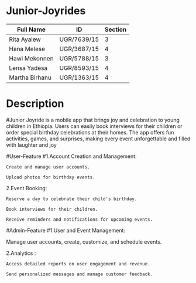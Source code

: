 # Junior-Joyrides
| Full Name       | ID           | Section |
|-----------------|--------------|---------|
| Rita Ayalew     | UGR/7639/15  | 3       |
| Hana Melese     | UGR/3687/15  | 4       |
| Hawi Mekonnen   | UGR/5788/15  | 3       |
| Lensa Yadesa    | UGR/8593/15  | 4       |
| Martha Birhanu  | UGR/1363/15  | 4       |

# Description
#Junior Joyride is a mobile app that brings joy and celebration to young children in Ethiopia. Users can easily book interviews for their children or order special birthday celebrations at their homes. The app offers fun activities, games, and surprises, making every event unforgettable and filled with laughter and joy 

#User-Feature
#1.Account Creation and Management:

    Create and manage user accounts.
    
    Upload photos for birthday events.

2.Event Booking:
    
    Reserve a day to celebrate their child's birthday.
    
    Book interviews for their children.

    Receive reminders and notifications for upcoming events.
#Admin-Feature
#1.User and Event Management:

  Manage user accounts, 
  create, customize, and schedule events.
  

2.Analytics :

    Access detailed reports on user engagement and revenue.
    
    Send personalized messages and manage customer feedback.
